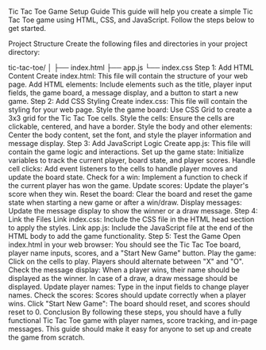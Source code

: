 Tic Tac Toe Game Setup Guide
This guide will help you create a simple Tic Tac Toe game using HTML, CSS, and JavaScript. Follow the steps below to get started.

Project Structure
Create the following files and directories in your project directory:

tic-tac-toe/
│
├── index.html
├── app.js
└── index.css
Step 1: Add HTML Content
Create index.html: This file will contain the structure of your web page.
Add HTML elements: Include elements such as the title, player input fields, the game board, a message display, and a button to start a new game.
Step 2: Add CSS Styling
Create index.css: This file will contain the styling for your web page.
Style the game board: Use CSS Grid to create a 3x3 grid for the Tic Tac Toe cells.
Style the cells: Ensure the cells are clickable, centered, and have a border.
Style the body and other elements: Center the body content, set the font, and style the player information and message display.
Step 3: Add JavaScript Logic
Create app.js: This file will contain the game logic and interactions.
Set up the game state: Initialize variables to track the current player, board state, and player scores.
Handle cell clicks: Add event listeners to the cells to handle player moves and update the board state.
Check for a win: Implement a function to check if the current player has won the game.
Update scores: Update the player's score when they win.
Reset the board: Clear the board and reset the game state when starting a new game or after a win/draw.
Display messages: Update the message display to show the winner or a draw message.
Step 4: Link the Files
Link index.css: Include the CSS file in the HTML head section to apply the styles.
Link app.js: Include the JavaScript file at the end of the HTML body to add the game functionality.
Step 5: Test the Game
Open index.html in your web browser: You should see the Tic Tac Toe board, player name inputs, scores, and a "Start New Game" button.
Play the game: Click on the cells to play. Players should alternate between "X" and "O".
Check the message display: When a player wins, their name should be displayed as the winner. In case of a draw, a draw message should be displayed.
Update player names: Type in the input fields to change player names.
Check the scores: Scores should update correctly when a player wins.
Click "Start New Game": The board should reset, and scores should reset to 0.
Conclusion
By following these steps, you should have a fully functional Tic Tac Toe game with player names, score tracking, and in-page messages. This guide should make it easy for anyone to set up and create the game from scratch.

